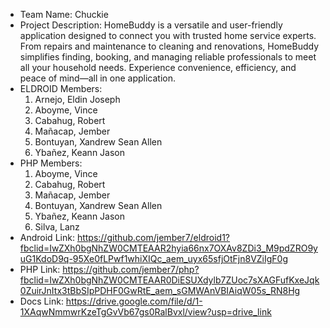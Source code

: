 - Team Name: Chuckie
- Project Description: HomeBuddy is a versatile and user-friendly application designed to connect you with trusted home service experts. From repairs and maintenance to cleaning and renovations, HomeBuddy simplifies finding, booking, and managing reliable professionals to meet all your household needs. Experience convenience, efficiency, and peace of mind—all in one application.
- ELDROID Members:
  1. Arnejo, Eldin Joseph
  2. Aboyme, Vince
  3. Cabahug, Robert
  4. Mañacap, Jember
  5. Bontuyan, Xandrew Sean Allen
  6. Ybañez, Keann Jason
- PHP Members:
  1. Aboyme, Vince
  2. Cabahug, Robert
  3. Mañacap, Jember
  4. Bontuyan, Xandrew Sean Allen
  5. Ybañez, Keann Jason
  6. Silva, Lanz
- Android Link: https://github.com/jember7/eldroid1?fbclid=IwZXh0bgNhZW0CMTEAAR2hyia66nx7OXAv8ZDi3_M9pdZRO9yuG1KdoD9q-95Xe0fLPwf1whiXIQc_aem_uyx65sfjOtFjn8VZiIgF0g
- PHP Link: https://github.com/jember7/php?fbclid=IwZXh0bgNhZW0CMTEAAR0DiESUXdylb7ZUoc7sXAGFufKxeJqk0ZuirJnItx3tBbSIpPDHF0GwRtE_aem_sGMWAnVBIAiqW05s_RN8Hg
- Docs Link: https://drive.google.com/file/d/1-1XAqwNmmwrKzeTgGvVb67gs0RalBvxl/view?usp=drive_link

